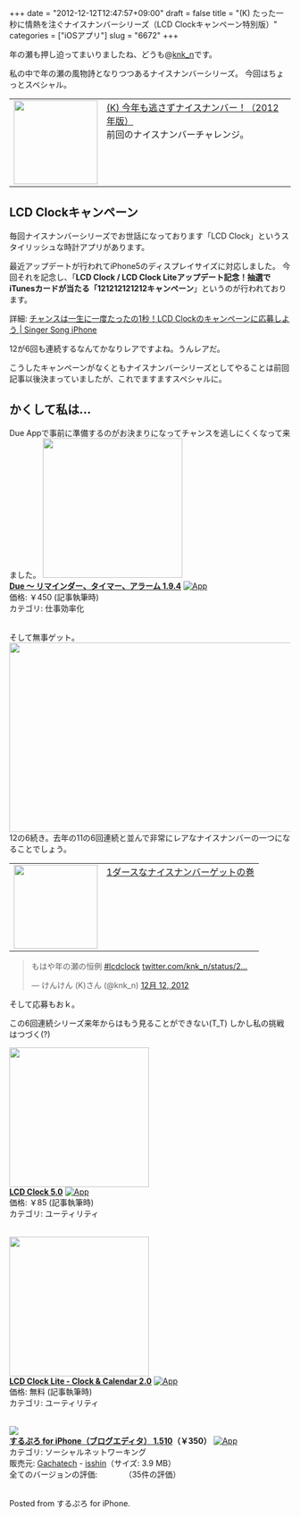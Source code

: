 +++
date = "2012-12-12T12:47:57+09:00"
draft = false
title = "(K) たった一秒に情熱を注ぐナイスナンバーシリーズ（LCD Clockキャンペーン特別版）"
categories = ["iOSアプリ"]
slug = "6672"
+++

年の瀬も押し迫ってまいりましたね、どうも@<a href="http://twitter.com/knk_n" target="_blank">knk_n</a>です。

私の中で年の瀬の風物詩となりつつあるナイスナンバーシリーズ。
今回はちょっとスペシャル。

<table width="100%"><td valign="top" width="150"><a href="https://knk-n.com/2012/11/10/nicenumber-121110090807/" target="_blank"><img border="0" src="https://knk-n.com/images/2012/11/slooProImg_20121110213012.jpg" width="150" height="" /></a></td><td valign="top"><a href="https://knk-n.com/2012/11/10/nicenumber-121110090807/" target="_blank">(K) 今年も逃さずナイスナンバー！（2012年版）</a><script type="text/javascript">var url = "https://knk-n.com/2012/11/10/nicenumber-121110090807/";</script><script src="http://api.b.st-hatena.com/entry.count?url=https://knk-n.com/2012/11/10/nicenumber-121110090807/&callback=hatebTxt"></script><br />前回のナイスナンバーチャレンジ。
</table><!--more--><h2>LCD Clockキャンペーン</h2>
毎回ナイスナンバーシリーズでお世話になっております「LCD Clock」というスタイリッシュな時計アプリがあります。

最近アップデートが行われてiPhone5のディスプレイサイズに対応しました。
今回それを記念し、「<strong>LCD Clock / LCD Clock Liteアップデート記念！抽選でiTunesカードが当たる「121212121212キャンペーン</strong>」というのが行われております。

<p>詳細: <a  href="http://kuracyan.net/archives/16782" target="_blank">チャンスは一生に一度たったの1秒！LCD Clockのキャンペーンに応募しよう | Singer Song iPhone</a><script type="text/javascript">var url = "http://kuracyan.net/archives/16782";</script><script src="http://api.b.st-hatena.com/entry.count?url=http://kuracyan.net/archives/16782&callback=hatebTxt"></script></p>

12が6回も連続するなんてかなりレアですよね。うんレアだ。

こうしたキャンペーンがなくともナイスナンバーシリーズとしてやることは前回記事以後決まっていましたが、これでますますスペシャルに。

<h2>かくして私は…</h2>
Due Appで事前に準備するのがお決まりになってチャンスを逃しにくくなって来ました。
<table class="appstorehelper"><a href="https://itunes.apple.com/jp/app/due-rimainda-taima-aramu/id390017969?mt=8&uo=4" rel="nofollow" target="_blank"><img class="appstorehelper_appicn" src="http://a1127.phobos.apple.com/us/r1000/083/Purple/v4/09/e8/6c/09e86c7f-acc1-f73d-7198-f1dc29e5d99b/mzm.sivkbxum.png" width="250" height="250" /></a><div class="appstorehelper_text"><a href="https://itunes.apple.com/jp/app/due-rimainda-taima-aramu/id390017969?mt=8&uo=4" rel="nofollow" target="_blank"><b>Due 〜 リマインダー、タイマー、アラーム 1.9.4</a></b> <a href="https://itunes.apple.com/jp/app/due-rimainda-taima-aramu/id390017969?mt=8&uo=4" rel="nofollow" target="_blank"><img class="appstorehelper_icn" alt="App" src="http://ax.phobos.apple.com.edgesuite.net/ja_jp/images/web/linkmaker/badge_appstore-sm.gif" style="vertical-align: text-bottom;" /></b></a><br />価格: &#65509;450 (記事執筆時)<br />カテゴリ: 仕事効率化</div>
</table>

そして無事ゲット。
<img src="https://knk-n.com/images/2012/12/slooProImg_20121212122525.jpg" alt="" width="600" height="339" class="slooProImg" />
12の6続き。去年の11の6回連続と並んで非常にレアなナイスナンバーの一つになることでしょう。

<table width="100%"><td valign="top" width="150"><a href="https://knk-n.com/2011/11/11/nicenumber111111111111/" target="_blank"><img border="0" src="https://knk-n.com/images/2011/11/slooProImg_20111111234745.png" alt="" width="150" height="" /></a></td><td valign="top"><a href="https://knk-n.com/2011/11/11/nicenumber111111111111/" target="_blank">1ダースなナイスナンバーゲットの巻</a><script type="text/javascript">var url = "https://knk-n.com/2011/11/11/nicenumber111111111111/";</script><script src="http://api.b.st-hatena.com/entry.count?url=https://knk-n.com/2011/11/11/nicenumber111111111111/&callback=hatebTxt"></script>
</table>

<blockquote class="twitter-tweet" lang="ja"><p>もはや年の瀬の恒例 <a href="https://twitter.com/search/%23lcdclock">#lcdclock</a> <a href="http://t.co/ifQ2rlvx" title="http://twitter.com/knk_n/status/278706443916554241/photo/1">twitter.com/knk_n/status/2…</a></p>&mdash; けんけん (K)さん (@knk_n) <a href="https://twitter.com/knk_n/status/278706443916554241" data-datetime="2012-12-12T03:42:49+00:00">12月 12, 2012</a></blockquote>

そして応募もおｋ。



この6回連続シリーズ来年からはもう見ることができない(T_T)
しかし私の挑戦はつづく(?)

<table class="appstorehelper"><a href="https://itunes.apple.com/jp/app/lcd-clock/id295737235?mt=8&uo=4" rel="nofollow" target="_blank"><img class="appstorehelper_appicn" src="http://a475.phobos.apple.com/us/r1000/068/Purple/v4/c8/60/45/c86045c4-2362-7c44-7be8-79832def3feb/mzm.yzmzeuof.jpg" width="250" height="250" /></a><div class="appstorehelper_text"><a href="https://itunes.apple.com/jp/app/lcd-clock/id295737235?mt=8&uo=4" rel="nofollow" target="_blank"><b>LCD Clock 5.0</a></b> <a href="https://itunes.apple.com/jp/app/lcd-clock/id295737235?mt=8&uo=4" rel="nofollow" target="_blank"><img class="appstorehelper_icn" alt="App" src="http://ax.phobos.apple.com.edgesuite.net/ja_jp/images/web/linkmaker/badge_appstore-sm.gif" style="vertical-align: text-bottom;" /></b></a><br />価格: &#65509;85 (記事執筆時)<br />カテゴリ: ユーティリティ</div>
</table>

<table class="appstorehelper"><a href="https://itunes.apple.com/jp/app/lcd-clock-lite-clock-calendar/id567652828?mt=8&uo=4" rel="nofollow" target="_blank"><img class="appstorehelper_appicn" src="http://a854.phobos.apple.com/us/r1000/103/Purple/v4/0e/3e/44/0e3e4481-4406-ac98-171e-058f1fdfce9b/mzm.lspyyczo.jpg" width="250" height="250" /></a><div class="appstorehelper_text"><a href="https://itunes.apple.com/jp/app/lcd-clock-lite-clock-calendar/id567652828?mt=8&uo=4" rel="nofollow" target="_blank"><b>LCD Clock Lite - Clock & Calendar 2.0</a></b> <a href="https://itunes.apple.com/jp/app/lcd-clock-lite-clock-calendar/id567652828?mt=8&uo=4" rel="nofollow" target="_blank"><img class="appstorehelper_icn" alt="App" src="http://ax.phobos.apple.com.edgesuite.net/ja_jp/images/web/linkmaker/badge_appstore-sm.gif" style="vertical-align: text-bottom;" /></b></a><br />価格: 無料 (記事執筆時)<br />カテゴリ: ユーティリティ</div>
</table>

<table class="appstorehelper"><a href="http://itunes.apple.com/jp/app/surupuro-for-iphone-buroguedita/id436676299?mt=8&uo=4" rel="nofollow" target="_blank"><img class="appstorehelper_appicn" src="http://a5.mzstatic.com/us/r1000/109/Purple/v4/0e/54/fa/0e54fae9-d4cd-4224-9ab3-f6dbe395502a/mza_2385781230882958089.jpg" /></a><div class="appstorehelper_text"><a href="http://itunes.apple.com/jp/app/surupuro-for-iphone-buroguedita/id436676299?mt=8&uo=4" rel="nofollow" target="_blank"><b>するぷろ for iPhone（ブログエディタ） 1.510</a>（&#65509;350）</b> <a href="http://itunes.apple.com/jp/app/surupuro-for-iphone-buroguedita/id436676299?mt=8&uo=4" rel="nofollow" target="_blank"><img alt="App" src="http://ax.phobos.apple.com.edgesuite.net/ja_jp/images/web/linkmaker/badge_appstore-sm.gif" style="vertical-align: text-bottom;" /></b></a><br />カテゴリ: ソーシャルネットワーキング<br />販売元: <a href="$artistUrl$" target="_blank">Gachatech</a> - <a href="http://wayohoo.com/ios/apps/sns/slpro-for-iphone.html" target="_blank">isshin</a>（サイズ: 3.9 MB）<br />全てのバージョンの評価: <img src="http://r.mzstatic.com/htmlResources/1043/web-storefront/images/rating_star.png" height="11px" width="11px" /><img src="http://r.mzstatic.com/htmlResources/1043/web-storefront/images/rating_star.png" height="11px" width="11px" /><img src="http://r.mzstatic.com/htmlResources/1043/web-storefront/images/rating_star.png" height="11px" width="11px" /><img src="http://r.mzstatic.com/htmlResources/1043/web-storefront/images/rating_star.png" height="11px" width="11px" />（35件の評価）<br clear="all" /></div> </table> Posted from するぷろ for iPhone.
